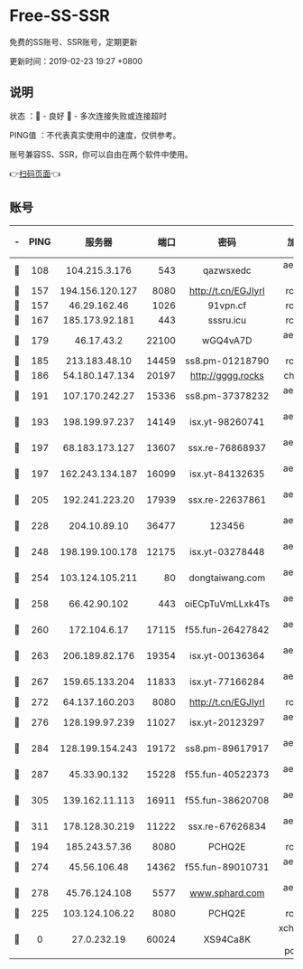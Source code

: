 # Free-SS-SSR

免费的SS账号、SSR账号，定期更新

更新时间：2019-02-23 19:27 +0800

## 说明

状态     ：🙂 - 良好 🙁 - 多次连接失败或连接超时

PING值   ：不代表真实使用中的速度，仅供参考。

账号兼容SS、SSR，你可以自由在两个软件中使用。

👉[扫码页面](https://liesauer.github.io/free-ss-ssr.github.io/)👈

## 账号

|-|PING|服务器|端口|密码|加密方式|区域|
|:----:|:----:|:-----:|-----:|:----:|:----:|:----:|
|🙂|108|104.215.3.176|543|qazwsxedc|aes-256-gcm|JP|
|🙂|157|194.156.120.127|8080|http://t.cn/EGJIyrl|rc4-md5|RU|
|🙂|157|46.29.162.46|1026|91vpn.cf|rc4-md5|RU|
|🙂|167|185.173.92.181|443|sssru.icu|rc4-md5|RU|
|🙂|179|46.17.43.2|22100|wGQ4vA7D|aes-256-gcm|RU|
|🙂|185|213.183.48.10|14459|ss8.pm-01218790|rc4-md5|RU|
|🙂|186|54.180.147.134|20197|http://gggg.rocks|chacha20|KR|
|🙂|191|107.170.242.27|15336|ss8.pm-37378232|aes-256-cfb|US|
|🙂|193|198.199.97.237|14149|isx.yt-98260741|aes-256-cfb|US|
|🙂|197|68.183.173.127|13607|ssx.re-76868937|aes-256-cfb|US|
|🙂|197|162.243.134.187|16099|isx.yt-84132635|aes-256-cfb|US|
|🙂|205|192.241.223.20|17939|ssx.re-22637861|aes-256-cfb|US|
|🙂|228|204.10.89.10|36477|123456|aes-256-cfb|US|
|🙂|248|198.199.100.178|12175|isx.yt-03278448|aes-256-cfb|US|
|🙂|254|103.124.105.211|80|dongtaiwang.com|aes-256-cfb|US|
|🙂|258|66.42.90.102|443|oiECpTuVmLLxk4Ts|aes-256-cfb|US|
|🙂|260|172.104.6.17|17115|f55.fun-26427842|aes-256-cfb|US|
|🙂|263|206.189.82.176|19354|isx.yt-00136364|aes-256-cfb|SG|
|🙂|267|159.65.133.204|11833|isx.yt-77166284|aes-256-cfb|SG|
|🙂|272|64.137.160.203|8080|http://t.cn/EGJIyrl|rc4-md5|CA|
|🙂|276|128.199.97.239|11027|isx.yt-20123297|aes-256-cfb|SG|
|🙂|284|128.199.154.243|19172|ss8.pm-89617917|aes-256-cfb|SG|
|🙂|287|45.33.90.132|15228|f55.fun-40522373|aes-256-cfb|US|
|🙂|305|139.162.11.113|16911|f55.fun-38620708|aes-256-cfb|SG|
|🙂|311|178.128.30.219|11222|ssx.re-67626834|aes-256-cfb|SG|
|🙂|194|185.243.57.36|8080|PCHQ2E|rc4-md5|US|
|🙂|274|45.56.106.48|14362|f55.fun-89010731|aes-256-cfb|US|
|🙂|278|45.76.124.108|5577|www.sphard.com|aes-256-cfb|AU|
|🙁|225|103.124.106.22|8080|PCHQ2E|rc4-md5|US|
|🙁|0|27.0.232.19|60024|XS94Ca8K|xchacha20-ietf-poly1305|HK|
